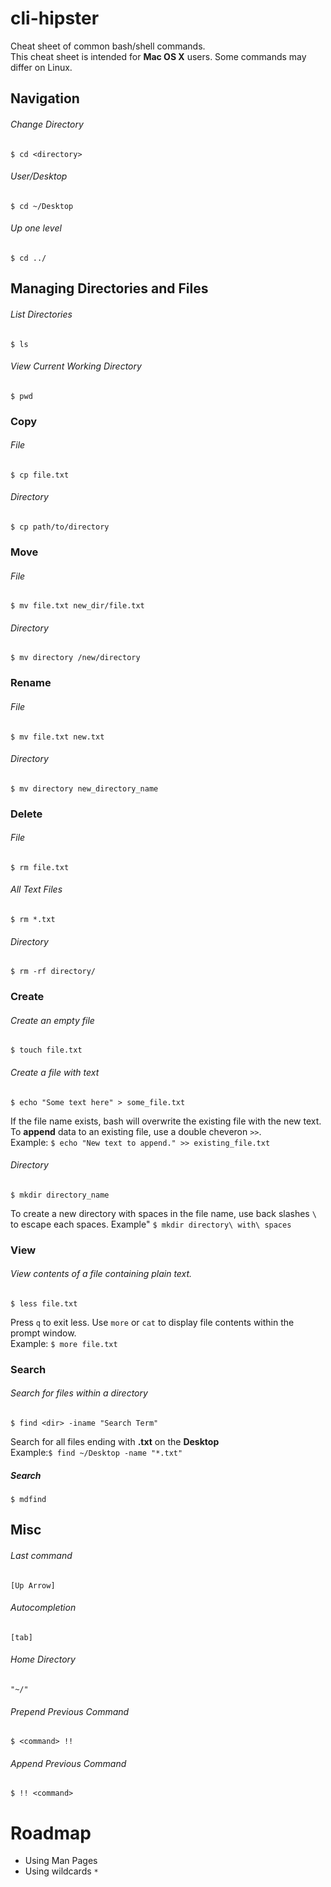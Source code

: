 # cli-hipster  
Cheat sheet of common bash/shell commands.  
This cheat sheet is intended for **Mac OS X** users. Some commands may differ on Linux.  

## Navigation  
###### Change Directory  
    $ cd <directory>
###### User/Desktop  
    $ cd ~/Desktop
###### Up one level  
    $ cd ../

## Managing Directories and Files
###### List Directories  
    $ ls
###### View Current Working Directory  
    $ pwd

### Copy
###### File
    $ cp file.txt
###### Directory
    $ cp path/to/directory

### Move
###### File
    $ mv file.txt new_dir/file.txt
###### Directory
    $ mv directory /new/directory

### Rename
###### File
    $ mv file.txt new.txt
###### Directory
    $ mv directory new_directory_name

### Delete
###### File
    $ rm file.txt
###### All Text Files
    $ rm *.txt
###### Directory
    $ rm -rf directory/

### Create  
###### Create an empty file  
    $ touch file.txt
###### Create a file with text  
    $ echo "Some text here" > some_file.txt
If the file name exists, bash will overwrite the existing file with the new text. To **append** data to an existing file, use a double cheveron `>>`.  
Example: `$ echo "New text to append." >> existing_file.txt`

###### Directory  
    $ mkdir directory_name
To create a new directory with spaces in the file name, use back slashes `\` to escape each spaces.
Example" `$ mkdir directory\ with\ spaces`

### View
###### View contents of a file containing plain text.
    $ less file.txt
Press `q` to exit less. Use `more` or `cat` to display file contents within the prompt window.  
Example: `$ more file.txt`


### Search
###### Search for files within a directory
    $ find <dir> -iname "Search Term"
Search for all files ending with **.txt** on the **Desktop**  
Example:`$ find ~/Desktop -name "*.txt"`  
##### Search
    $ mdfind

## Misc  
###### Last command  
    [Up Arrow]
###### Autocompletion  
    [tab]  
###### Home Directory  
    "~/"
###### Prepend Previous Command  
    $ <command> !!
###### Append Previous Command
    $ !! <command>

# Roadmap
* Using Man Pages
* Using wildcards `*`
